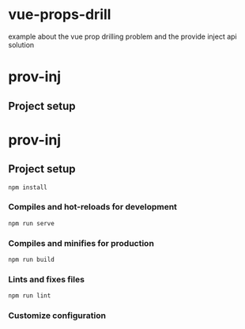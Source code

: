 # vue-props-drill

example about the vue prop drilling problem and the provide inject api solution

# prov-inj

## Project setup

# prov-inj

## Project setup

```
npm install
```

### Compiles and hot-reloads for development

```
npm run serve
```

### Compiles and minifies for production

```
npm run build
```

### Lints and fixes files

```
npm run lint
```

### Customize configuration
